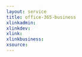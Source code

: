 ```yaml
---
layout: service
title: office-365-business
xlinkadmin: 
xlinkdev: 
xlink: 
xlinkbusiness: 
xsource: 
---
```


